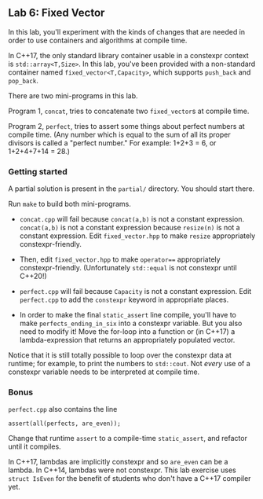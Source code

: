 ## Lab 6: Fixed Vector

In this lab, you'll experiment with the kinds of changes that are
needed in order to use containers and algorithms at compile time.

In C++17, the only standard library container usable in a constexpr
context is `std::array<T,Size>`. In this lab, you've been provided with
a non-standard container named `fixed_vector<T,Capacity>`, which
supports `push_back` and `pop_back`.

There are two mini-programs in this lab.

Program 1, `concat`, tries to concatenate two `fixed_vector`s
at compile time.

Program 2, `perfect`, tries to assert some things about perfect numbers
at compile time. (Any number which is equal to the sum of all its
proper divisors is called a "perfect number." For example: 1+2+3 = 6,
or 1+2+4+7+14 = 28.)


### Getting started

A partial solution is present in the `partial/` directory.
You should start there.

Run `make` to build both mini-programs.

- `concat.cpp` will fail because `concat(a,b)` is not a constant expression.
    `concat(a,b)` is not a constant expression because `resize(n)` is not
    a constant expression. Edit `fixed_vector.hpp` to make `resize`
    appropriately constexpr-friendly.

- Then, edit `fixed_vector.hpp` to make `operator==` appropriately
    constexpr-friendly. (Unfortunately `std::equal` is not constexpr
    until C++20!)

- `perfect.cpp` will fail because `Capacity` is not a constant expression.
    Edit `perfect.cpp` to add the `constexpr` keyword in appropriate places.

- In order to make the final `static_assert` line compile, you'll have to
    make `perfects_ending_in_six` into a constexpr variable. But you also
    need to modify it! Move the for-loop into a function or
    (in C++17) a lambda-expression that returns an appropriately
    populated vector.

Notice that it is still totally possible to loop over the constexpr
data at runtime; for example, to print the numbers to `std::cout`.
Not _every_ use of a constexpr variable needs to be interpreted at compile time.


### Bonus

`perfect.cpp` also contains the line

    assert(all(perfects, are_even));

Change that runtime `assert` to a compile-time `static_assert`,
and refactor until it compiles.

In C++17, lambdas are implicitly constexpr and so `are_even` can be a lambda.
In C++14, lambdas were not constexpr. This lab exercise uses `struct IsEven`
for the benefit of students who don't have a C++17 compiler yet.
